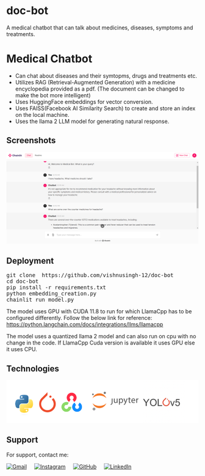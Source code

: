 # doc-bot
A medical chatbot that can talk about medicines, diseases, symptoms and treatments.

# Medical Chatbot

- Can chat about diseases and their symtopms, drugs and treatments etc. 
- Utilizes RAG (Retrieval-Augmented Generation) with a medicine encyclopedia provided as a pdf. (The document can be changed to make the bot more intelligent)
- Uses HuggingFace embeddings for vector conversion.
- Uses FAISS(Facebook AI Similarity Search) to create and store an index on the local machine.
- Uses the llama 2 LLM model for generating natural response.

## Screenshots

![App Screenshots](https://github.com/vishnusingh-12/doc-bot/blob/main/bot.PNG)




## Deployment
<pre>git clone  https://github.com/vishnusingh-12/doc-bot
cd doc-bot
pip install -r requirements.txt
python embedding_creation.py
chainlit run model.py </pre>

The model uses GPU with CUDA 11.8 to run for which LlamaCpp has to be configured differently. Follow the below link for reference:
https://python.langchain.com/docs/integrations/llms/llamacpp

The model uses a quantized llama 2 model and can also run on cpu with no change in the code. If LlamaCpp Cuda version is available it uses GPU else it uses CPU. 


## Technologies
<img src="https://raw.githubusercontent.com/vishnusingh-12/drowsiness-detection/master/readme/techs.PNG">

## Support

For support, contact me:

[<img src="https://img.icons8.com/color/48/000000/gmail.png" alt="Gmail" width="30" height="30">](mailto:vishnusingh1995@gmail.com)
&nbsp;&nbsp;&nbsp;
[<img src="https://img.icons8.com/color/48/000000/instagram-new.png" alt="Instagram" width="30" height="30">](https://www.instagram.com/vishnusingh12/)
&nbsp;&nbsp;&nbsp;
[<img src="https://img.icons8.com/ios-filled/50/000000/github.png" alt="GitHub" width="30" height="30">](https://github.com/vishnusingh-12)
&nbsp;&nbsp;&nbsp;
[<img src="https://img.icons8.com/color/48/000000/linkedin.png" alt="LinkedIn" width="30" height="30">](https://www.linkedin.com/in/singh-vishnu)


